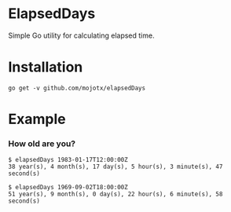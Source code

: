 # ElapsedDays

Simple Go utility for calculating elapsed time.

# Installation

```shell
go get -v github.com/mojotx/elapsedDays
```

# Example

### How old are you?

```shell
$ elapsedDays 1983-01-17T12:00:00Z
38 year(s), 4 month(s), 17 day(s), 5 hour(s), 3 minute(s), 47 second(s)

$ elapsedDays 1969-09-02T18:00:00Z
51 year(s), 9 month(s), 0 day(s), 22 hour(s), 6 minute(s), 58 second(s)

```



